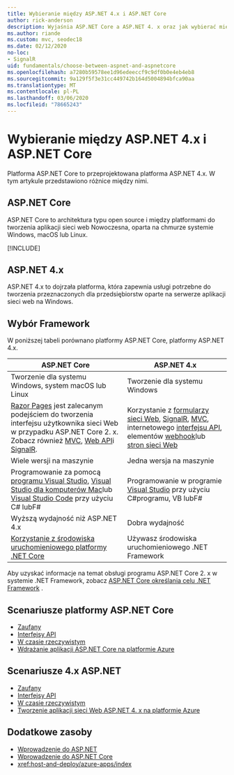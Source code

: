 ```yaml
---
title: Wybieranie między ASP.NET 4.x i ASP.NET Core
author: rick-anderson
description: Wyjaśnia ASP.NET Core a ASP.NET 4. x oraz jak wybierać między nimi.
ms.author: riande
ms.custom: mvc, seodec18
ms.date: 02/12/2020
no-loc:
- SignalR
uid: fundamentals/choose-between-aspnet-and-aspnetcore
ms.openlocfilehash: a7280b59578ee1d96edeeccf9c9df0b0e4eb4eb8
ms.sourcegitcommit: 9a129f5f3e31cc449742b164d5004894bfca90aa
ms.translationtype: MT
ms.contentlocale: pl-PL
ms.lasthandoff: 03/06/2020
ms.locfileid: "78665243"
---
```

# <a name="choose-between-aspnet-4x-and-aspnet-core"></a>Wybieranie między ASP.NET 4.x i ASP.NET Core

Platforma ASP.NET Core to przeprojektowana platforma ASP.NET 4.x. W tym artykule przedstawiono różnice między nimi.

## <a name="aspnet-core"></a>ASP.NET Core

ASP.NET Core to architektura typu open source i między platformami do tworzenia aplikacji sieci web Nowoczesna, oparta na chmurze systemie Windows, macOS lub Linux.

[!INCLUDE[](~/includes/benefits.md)]

## <a name="aspnet-4x"></a>ASP.NET 4.x

ASP.NET 4.x to dojrzała platforma, która zapewnia usługi potrzebne do tworzenia przeznaczonych dla przedsiębiorstw oparte na serwerze aplikacji sieci web na Windows.

## <a name="framework-selection"></a>Wybór Framework

W poniższej tabeli porównano platformy ASP.NET Core, platformy ASP.NET 4.x.

| ASP.NET Core | ASP.NET 4.x |
|---|---|
|Tworzenie dla systemu Windows, system macOS lub Linux|Tworzenie dla systemu Windows|
|[Razor Pages](xref:razor-pages/index) jest zalecanym podejściem do tworzenia interfejsu użytkownika sieci Web w przypadku ASP.NET Core 2. x. Zobacz również [MVC](xref:mvc/overview), [Web API](xref:tutorials/first-web-api)i [SignalR](xref:signalr/introduction).|Korzystanie z [formularzy sieci Web](/aspnet/web-forms), [SignalR](/aspnet/signalr), [MVC](/aspnet/mvc), internetowego [interfejsu API](/aspnet/web-api/), elementów [webhook](/aspnet/webhooks/)lub [stron sieci Web](/aspnet/web-pages)|
|Wiele wersji na maszynie|Jedna wersja na maszynie|
|Programowanie za pomocą [programu Visual Studio](https://visualstudio.microsoft.com/vs/), [Visual Studio dla komputerów Mac](https://visualstudio.microsoft.com/vs/mac/)lub [Visual Studio Code](https://code.visualstudio.com/) przy użyciu C# lubF#|Programowanie w programie [Visual Studio](https://visualstudio.microsoft.com/vs/) przy użyciu C#programu, VB lubF#|
|Wyższą wydajność niż ASP.NET 4.x|Dobra wydajność|
|[Korzystanie z środowiska uruchomieniowego platformy .NET Core](/dotnet/standard/choosing-core-framework-server)|Używasz środowiska uruchomieniowego .NET Framework|

Aby uzyskać informacje na temat obsługi programu ASP.NET Core 2. x w systemie .NET Framework, zobacz [ASP.NET Core określania celu .NET Framework](xref:index#target-framework) .

## <a name="aspnet-core-scenarios"></a>Scenariusze platformy ASP.NET Core

* [Zaufany](xref:tutorials/first-mvc-app/index)
* [Interfejsy API](xref:tutorials/first-web-api)
* [W czasie rzeczywistym](xref:signalr/introduction)
* [Wdrażanie aplikacji ASP.NET Core na platformie Azure](/azure/app-service/app-service-web-get-started-dotnet)

## <a name="aspnet-4x-scenarios"></a>Scenariusze 4.x ASP.NET

* [Zaufany](/aspnet/mvc)
* [Interfejsy API](/aspnet/web-api)
* [W czasie rzeczywistym](/aspnet/signalr)
* [Tworzenie aplikacji sieci Web ASP.NET 4. x na platformie Azure](/azure/app-service/app-service-web-get-started-dotnet-framework)

## <a name="additional-resources"></a>Dodatkowe zasoby

* [Wprowadzenie do ASP.NET](/aspnet/overview)
* [Wprowadzenie do ASP.NET Core](xref:index)
* <xref:host-and-deploy/azure-apps/index>
